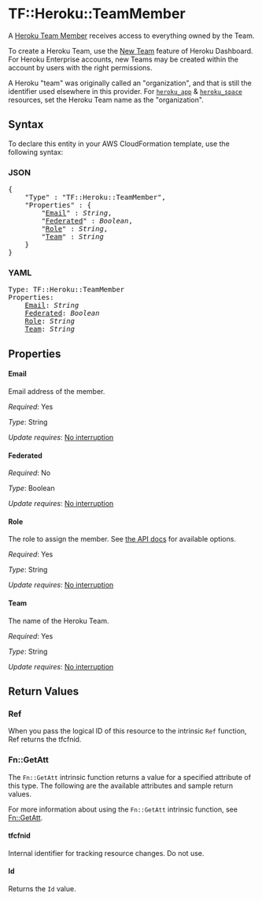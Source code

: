 # TF::Heroku::TeamMember

A [Heroku Team Member](https://devcenter.heroku.com/articles/platform-api-reference#team-member) receives access to everything owned by the Team.

To create a Heroku Team, use the [New Team](https://dashboard.heroku.com/teams/new) feature of Heroku Dashboard. For Heroku Enterprise accounts, new Teams may be created within the account by users with the right permissions.

A Heroku "team" was originally called an "organization", and that is still the identifier used elsewhere in this provider. For [`heroku_app`](app.html) & [`heroku_space`](space.html) resources, set the Heroku Team name as the "organization".

## Syntax

To declare this entity in your AWS CloudFormation template, use the following syntax:

### JSON

<pre>
{
    "Type" : "TF::Heroku::TeamMember",
    "Properties" : {
        "<a href="#email" title="Email">Email</a>" : <i>String</i>,
        "<a href="#federated" title="Federated">Federated</a>" : <i>Boolean</i>,
        "<a href="#role" title="Role">Role</a>" : <i>String</i>,
        "<a href="#team" title="Team">Team</a>" : <i>String</i>
    }
}
</pre>

### YAML

<pre>
Type: TF::Heroku::TeamMember
Properties:
    <a href="#email" title="Email">Email</a>: <i>String</i>
    <a href="#federated" title="Federated">Federated</a>: <i>Boolean</i>
    <a href="#role" title="Role">Role</a>: <i>String</i>
    <a href="#team" title="Team">Team</a>: <i>String</i>
</pre>

## Properties

#### Email

Email address of the member.

_Required_: Yes

_Type_: String

_Update requires_: [No interruption](https://docs.aws.amazon.com/AWSCloudFormation/latest/UserGuide/using-cfn-updating-stacks-update-behaviors.html#update-no-interrupt)

#### Federated

_Required_: No

_Type_: Boolean

_Update requires_: [No interruption](https://docs.aws.amazon.com/AWSCloudFormation/latest/UserGuide/using-cfn-updating-stacks-update-behaviors.html#update-no-interrupt)

#### Role

The role to assign the member. See [the API docs](https://devcenter.heroku.com/articles/platform-api-reference#team-member) for available options.

_Required_: Yes

_Type_: String

_Update requires_: [No interruption](https://docs.aws.amazon.com/AWSCloudFormation/latest/UserGuide/using-cfn-updating-stacks-update-behaviors.html#update-no-interrupt)

#### Team

The name of the Heroku Team.

_Required_: Yes

_Type_: String

_Update requires_: [No interruption](https://docs.aws.amazon.com/AWSCloudFormation/latest/UserGuide/using-cfn-updating-stacks-update-behaviors.html#update-no-interrupt)

## Return Values

### Ref

When you pass the logical ID of this resource to the intrinsic `Ref` function, Ref returns the tfcfnid.

### Fn::GetAtt

The `Fn::GetAtt` intrinsic function returns a value for a specified attribute of this type. The following are the available attributes and sample return values.

For more information about using the `Fn::GetAtt` intrinsic function, see [Fn::GetAtt](https://docs.aws.amazon.com/AWSCloudFormation/latest/UserGuide/intrinsic-function-reference-getatt.html).

#### tfcfnid

Internal identifier for tracking resource changes. Do not use.

#### Id

Returns the <code>Id</code> value.

